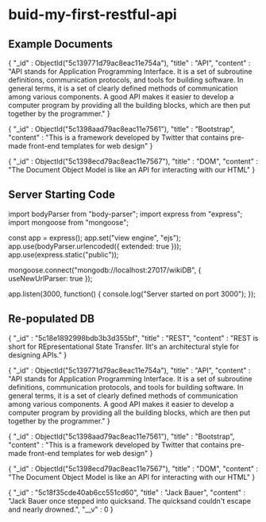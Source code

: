 # buid-my-first-restful-api
## Example Documents
{
    "_id" : ObjectId("5c139771d79ac8eac11e754a"),
    "title" : "API",
    "content" : "API stands for Application Programming Interface. It is a set of subroutine definitions, communication protocols, and tools for building software. In general terms, it is a set of clearly defined methods of communication among various components. A good API makes it easier to develop a computer program by providing all the building blocks, which are then put together by the programmer."
}


{
    "_id" : ObjectId("5c1398aad79ac8eac11e7561"),
    "title" : "Bootstrap",
    "content" : "This is a framework developed by Twitter that contains pre-made front-end templates for web design"
}


{
    "_id" : ObjectId("5c1398ecd79ac8eac11e7567"),
    "title" : "DOM",
    "content" : "The Document Object Model is like an API for interacting with our HTML"
}

## Server Starting Code
import bodyParser from "body-parser";
import express from "express";
import mongoose from "mongoose";

const app = express();
app.set("view engine", "ejs");
app.use(bodyParser.urlencoded({ extended: true }));
app.use(express.static("public"));

mongoose.connect("mongodb://localhost:27017/wikiDB", { useNewUrlParser: true });

app.listen(3000, function() {
  console.log("Server started on port 3000");
});

## Re-populated DB

{
    "_id" : "5c18e1892998bdb3b3d355bf",
    "title" : "REST",
    "content" : "REST is short for REpresentational State Transfer. IIt's an architectural style for designing APIs."
}


{
    "_id" : ObjectId("5c139771d79ac8eac11e754a"),
    "title" : "API",
    "content" : "API stands for Application Programming Interface. It is a set of subroutine definitions, communication protocols, and tools for building software. In general terms, it is a set of clearly defined methods of communication among various components. A good API makes it easier to develop a computer program by providing all the building blocks, which are then put together by the programmer."
}


{
    "_id" : ObjectId("5c1398aad79ac8eac11e7561"),
    "title" : "Bootstrap",
    "content" : "This is a framework developed by Twitter that contains pre-made front-end templates for web design"
}


{
    "_id" : ObjectId("5c1398ecd79ac8eac11e7567"),
    "title" : "DOM",
    "content" : "The Document Object Model is like an API for interacting with our HTML"
}


{
    "_id" : "5c18f35cde40ab6cc551cd60",
    "title" : "Jack Bauer",
    "content" : "Jack Bauer once stepped into quicksand. The quicksand couldn't escape and nearly drowned.",
    "__v" : 0
}

